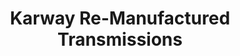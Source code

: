 ---
title: "Karway Re-Manufactured Transmissions"
url: /mesa/karway-re-manufactured-transmissions/
shop: Autowerkstatt
---